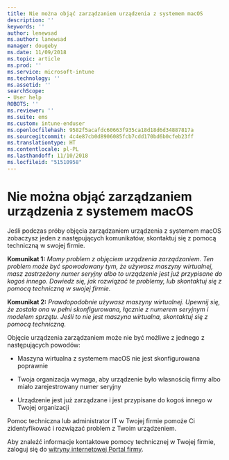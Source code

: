 ```yaml
---
title: Nie można objąć zarządzaniem urządzenia z systemem macOS
description: ''
keywords: ''
author: lenewsad
ms.author: lanewsad
manager: dougeby
ms.date: 11/09/2018
ms.topic: article
ms.prod: ''
ms.service: microsoft-intune
ms.technology: ''
ms.assetid: ''
searchScope:
- User help
ROBOTS: ''
ms.reviewer: ''
ms.suite: ems
ms.custom: intune-enduser
ms.openlocfilehash: 9582f5acafdc60663f935ca18d18d6d34887817a
ms.sourcegitcommit: 4c4e87cb0d8906085fcb7cdd170bd6b0cfeb23ff
ms.translationtype: HT
ms.contentlocale: pl-PL
ms.lasthandoff: 11/10/2018
ms.locfileid: "51510958"
---
```

# <a name="unable-to-get-macos-device-managed"></a>Nie można objąć zarządzaniem urządzenia z systemem macOS

Jeśli podczas próby objęcia zarządzaniem urządzenia z systemem macOS zobaczysz jeden z następujących komunikatów, skontaktuj się z pomocą techniczną w swojej firmie.

**Komunikat 1:** *Mamy problem z objęciem urządzenia zarządzaniem. Ten problem może być spowodowany tym, że używasz maszyny wirtualnej, masz zastrzeżony numer seryjny albo to urządzenie jest już przypisane do kogoś innego. Dowiedz się, jak rozwiązać te problemy, lub skontaktuj się z pomocą techniczną w swojej firmie.*

**Komunikat 2:** *Prawdopodobnie używasz maszyny wirtualnej. Upewnij się, że została ona w pełni skonfigurowana, łącznie z numerem seryjnym i modelem sprzętu. Jeśli to nie jest maszyna wirtualna, skontaktuj się z pomocą techniczną.*  

Objęcie urządzenia zarządzaniem może nie być możliwe z jednego z następujących powodów: 

* Maszyna wirtualna z systemem macOS nie jest skonfigurowana poprawnie   

* Twoja organizacja wymaga, aby urządzenie było własnością firmy albo miało zarejestrowany numer seryjny   

* Urządzenie jest już zarządzane i jest przypisane do kogoś innego w Twojej organizacji  

Pomoc techniczna lub administrator IT w Twojej firmie pomoże Ci zidentyfikować i rozwiązać problem z Twoim urządzeniem.  

Aby znaleźć informacje kontaktowe pomocy technicznej w Twojej firmie, zaloguj się do [witryny internetowej Portal firmy](https://go.microsoft.com/fwlink/?linkid=2010980).
